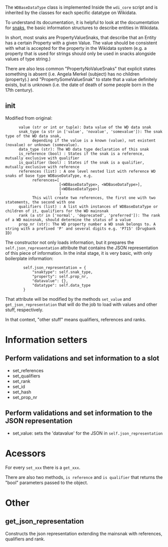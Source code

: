 The `WDBaseDataType` class is implemented Inside the `wdi_core` script and is inherited by the classes for each specific datatype on Wikidata.

To understand its documentation, it is helpful to look at the documentation for [snaks](https://www.mediawiki.org/wiki/Wikibase/DataModel#Snaks),
the basic information structures to describe entities in Wikidata. 

In short, most snaks are PropertyValueSnaks, that  describe that an Entity has a certain Property with a given Value. 
The value should be consistent with what is accepted for the property in the Wikidata system 
(e.g. a property that is used for strings should only be used in snacks alongside values of type string.) 

There are also less common "PropertyNoValueSnaks" that explicit states something is absent (i.e. Angela Merkel (subject) has no children (property).)
and "PropertySomeValueSnak" to state that a value definitely exists, but is unknown (i.e. the date of death of some people born in the 17th century). 

## init

Modified from original: 

          value (str or int or tuple): Data value of the WD data snak
          snak_type (a str in ['value', 'novalue', 'somevalue']): The snak type of the WD data snak,
                depending if the value is a known (value), not existent (novalue) or unknown (somevalue).
          data_type (str): The WD data type declaration of this snak
          is_reference (bool) : States if the snak is a reference, mutually exclusive with qualifier
          is_qualifier (bool) : States if the snak is a qualifier, mutually exclusive with reference
          references (list) : A one level nested list with reference WD snaks of base type WDBaseDataType, e.g.
                references=[
                            [<WDBaseDataType>, <WDBaseDataType>],
                            [<WDBaseDataType>]
                            ]
                This will create two references, the first one with two statements, the second with one
          qualifiers (list) : A list with instances of WDBaseDataType or children of it, qualifiers for the WD mainsnak
          rank (a str in ['normal', 'deprecated', 'preferred']): The rank of a WD mainsnak, should determine the status of a value
          prop_nr (str): The WD property number a WD snak belongs to. A string with a prefixed 'P' and several digits e.g. 'P715' (Drugbank ID)

The constructor not only loads information, but it prepares the `self.json_representation` attribute that contains the JSON representation of this piece of information.
In the inital stage, it is very basic, with only boilerplate information:

```python3
        self.json_representation = {
            "snaktype": self.snak_type,
            "property": self.prop_nr,
            "datavalue": {},
            "datatype": self.data_type
        }
```

That attribute will be modified by the methods `set_value` and `get_json_representation` that will do the job to load with values and other stuff, respectively. 

In that context, "other stuff" means qualifiers, references and ranks. 

# Information setters

## Perform validations and set information to a slot
- set_references
- set_qualifiers
- set_rank
- set_id
- set_hash
- set_prop_nr

## Perform validations and set information to the JSON representation
- set_value: sets the 'datavalue' for the JSON in `self.json_representation`

# Acessors

For every `set_xxx` there is a `get_xxx`. 

There are also two methods, `is reference` and `is qualifier` that returns the "bool" parameters passed to the object.

# Other

## get_json_representation

Constructs the json representation extending the mainsnak with references, qualifiers and rank. 


